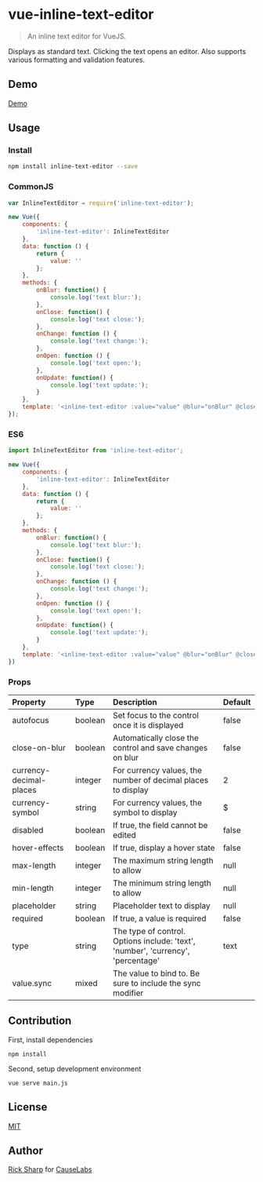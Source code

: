 # vue-inline-text-editor

> An inline text editor for VueJS.

Displays as standard text. Clicking the text opens an editor. Also supports various formatting and validation features.

## Demo

[Demo](./demo/index.html)

## Usage

### Install

```bash
npm install inline-text-editor --save
```

### CommonJS

```javascript
var InlineTextEditor = require('inline-text-editor');

new Vue({
    components: {
        'inline-text-editor': InlineTextEditor
    },
    data: function () {
        return {
            value: ''
        };
    },
    methods: {
        onBlur: function() {
            console.log('text blur:');
        },
        onClose: function() {
            console.log('text close:');
        },
        onChange: function () {
            console.log('text change:');
        },
        onOpen: function () {
            console.log('text open:');
        },
        onUpdate: function() {
            console.log('text update:');
        }
    },
    template: '<inline-text-editor :value="value" @blur="onBlur" @close="onClose" @change="onChange" @open="onOpen" @update="onUpdate"></inline-text-editor>'
});
```

### ES6
```javascript
import InlineTextEditor from 'inline-text-editor';

new Vue({
    components: {
        'inline-text-editor': InlineTextEditor
    },
    data: function () {
        return {
            value: ''
        };
    },
    methods: {
        onBlur: function() {
            console.log('text blur:');
        },
        onClose: function() {
            console.log('text close:');
        },
        onChange: function () {
            console.log('text change:');
        },
        onOpen: function () {
            console.log('text open:');
        },
        onUpdate: function() {
            console.log('text update:');
        }
    },
    template: '<inline-text-editor :value="value" @blur="onBlur" @close="onClose" @change="onChange" @open="onOpen" @update="onUpdate"></inline-text-editor>'
})
```

### Props
| Property | Type | Description | Default |
|:--|:--|:--|:--|
| autofocus | boolean | Set focus to the control once it is displayed | false |
| close-on-blur | boolean | Automatically close the control and save changes on blur | false |
| currency-decimal-places | integer | For currency values, the number of decimal places to display | 2 |
| currency-symbol | string | For currency values, the symbol to display | $ |
| disabled | boolean | If true, the field cannot be edited | false |
| hover-effects | boolean | If true, display a hover state | false |
| max-length | integer | The maximum string length to allow | null |
| min-length | integer | The minimum string length to allow | null |
| placeholder | string | Placeholder text to display | null |
| required | boolean | If true, a value is required | false |
| type | string | The type of control. Options include: 'text', 'number', 'currency', 'percentage' | text |
| value.sync | mixed | The value to bind to. Be sure to include the sync modifier |  |

## Contribution
First, install dependencies
```
npm install
```
Second, setup development environment
```
vue serve main.js
```

## License

[MIT](http://opensource.org/licenses/MIT)

## Author

[Rick Sharp](mailto:rick@causelabs.com) for [CauseLabs](https://www.causelabs.com)